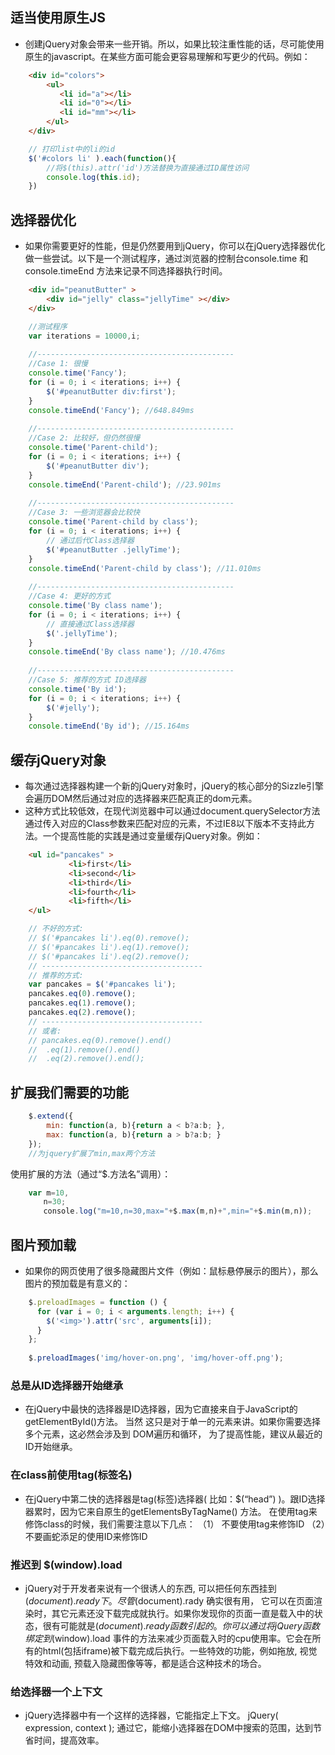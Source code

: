 ## 适当使用原生JS
* 创建jQuery对象会带来一些开销。所以，如果比较注重性能的话，尽可能使用原生的javascript。在某些方面可能会更容易理解和写更少的代码。例如：
```html
    <div id="colors">
        <ul>
           <li id="a"></li>
           <li id="0"></li>
           <li id="mm"></li>
        </ul>
    </div>
```
```javascript
    // 打印list中的li的id
    $('#colors li' ).each(function(){
        //将$(this).attr('id')方法替换为直接通过ID属性访问
        console.log(this.id);
    })
```
## 选择器优化
* 如果你需要更好的性能，但是仍然要用到jQuery，你可以在jQuery选择器优化做一些尝试。以下是一个测试程序，通过浏览器的控制台console.time 和console.timeEnd 方法来记录不同选择器执行时间。

```html
    <div id="peanutButter" >
        <div id="jelly" class="jellyTime" ></div>
    </div>
```
```javascript
    //测试程序
    var iterations = 10000,i;
    
    //--------------------------------------------
    //Case 1: 很慢
    console.time('Fancy');
    for (i = 0; i < iterations; i++) {
        $('#peanutButter div:first');
    }
    console.timeEnd('Fancy'); //648.849ms
    
    //--------------------------------------------
    //Case 2: 比较好，但仍然很慢
    console.time('Parent-child');
    for (i = 0; i < iterations; i++) {
        $('#peanutButter div');
    }
    console.timeEnd('Parent-child'); //23.901ms
    
    //--------------------------------------------
    //Case 3: 一些浏览器会比较快
    console.time('Parent-child by class');
    for (i = 0; i < iterations; i++) {
        // 通过后代Class选择器
        $('#peanutButter .jellyTime');
    }
    console.timeEnd('Parent-child by class'); //11.010ms
    
    //--------------------------------------------
    //Case 4: 更好的方式 
    console.time('By class name');
    for (i = 0; i < iterations; i++) {
        // 直接通过Class选择器
        $('.jellyTime');
    }
    console.timeEnd('By class name'); //10.476ms
    
    //--------------------------------------------
    //Case 5: 推荐的方式 ID选择器
    console.time('By id');
    for (i = 0; i < iterations; i++) {
        $('#jelly');
    }
    console.timeEnd('By id'); //15.164ms
```

## 缓存jQuery对象
* 每次通过选择器构建一个新的jQuery对象时，jQuery的核心部分的Sizzle引擎会遍历DOM然后通过对应的选择器来匹配真正的dom元素。
* 这种方式比较低效，在现代浏览器中可以通过document.querySelector方法通过传入对应的Class参数来匹配对应的元素，不过IE8以下版本不支持此方法。一个提高性能的实践是通过变量缓存jQuery对象。例如：

```html
    <ul id="pancakes" >
             <li>first</li>
             <li>second</li>
             <li>third</li>
             <li>fourth</li>
             <li>fifth</li>
    </ul>
```
```javascript
    // 不好的方式:
    // $('#pancakes li').eq(0).remove();
    // $('#pancakes li').eq(1).remove();
    // $('#pancakes li').eq(2).remove();
    // ------------------------------------
    // 推荐的方式:
    var pancakes = $('#pancakes li');
    pancakes.eq(0).remove();
    pancakes.eq(1).remove();
    pancakes.eq(2).remove();
    // ------------------------------------
    // 或者:
    // pancakes.eq(0).remove().end()
    //  .eq(1).remove().end()
    //  .eq(2).remove().end();
```

## 扩展我们需要的功能
```javascript
    $.extend({
        min: function(a, b){return a < b?a:b; },
        max: function(a, b){return a > b?a:b; }
    }); 
    //为jquery扩展了min,max两个方法
```
使用扩展的方法（通过“$.方法名”调用）：
```javascript
    var m=10,
    　　n=30;
    　　console.log("m=10,n=30,max="+$.max(m,n)+",min="+$.min(m,n));
```

## 图片预加载
* 如果你的网页使用了很多隐藏图片文件（例如：鼠标悬停展示的图片），那么图片的预加载是有意义的：
```javascript
    $.preloadImages = function () {
      for (var i = 0; i < arguments.length; i++) {
        $('<img>').attr('src', arguments[i]);
      }
    };
     
    $.preloadImages('img/hover-on.png', 'img/hover-off.png');
```

### 总是从ID选择器开始继承
* 在jQuery中最快的选择器是ID选择器，因为它直接来自于JavaScript的getElementById()方法。
当然 这只是对于单一的元素来讲。如果你需要选择多个元素，这必然会涉及到 DOM遍历和循环，
为了提高性能，建议从最近的ID开始继承。

### 在class前使用tag(标签名)
* 在jQuery中第二快的选择器是tag(标签)选择器( 比如：$(“head”) )。跟ID选择器累时，因为它来自原生的getElementsByTagName() 方法。
在使用tag来修饰class的时候，我们需要注意以下几点：
（1） 不要使用tag来修饰ID
（2）不要画蛇添足的使用ID来修饰ID

### 推迟到 $(window).load
* jQuery对于开发者来说有一个很诱人的东西, 可以把任何东西挂到$(document).ready下。尽管$(document).rady 确实很有用， 它可以在页面渲染时，其它元素还没下载完成就执行。如果你发现你的页面一直是载入中的状态，很有可能就是$(document).ready函数引起的。你可以通过将jQuery函数绑定到$(window).load 事件的方法来减少页面载入时的cpu使用率。它会在所有的html(包括iframe)被下载完成后执行。一些特效的功能，例如拖放, 视觉特效和动画, 预载入隐藏图像等等，都是适合这种技术的场合。

### 给选择器一个上下文
* jQuery选择器中有一个这样的选择器，它能指定上下文。
  jQuery( expression, context );
  通过它，能缩小选择器在DOM中搜索的范围，达到节省时间，提高效率。